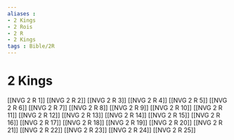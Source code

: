 ```yaml
---
aliases : 
- 2 Kings
- 2 Rois
- 2 R
- 2 Kings
tags : Bible/2R
---
```


# 2 Kings

[[NVG 2 R 1]]
[[NVG 2 R 2]]
[[NVG 2 R 3]]
[[NVG 2 R 4]]
[[NVG 2 R 5]]
[[NVG 2 R 6]]
[[NVG 2 R 7]]
[[NVG 2 R 8]]
[[NVG 2 R 9]]
[[NVG 2 R 10]]
[[NVG 2 R 11]]
[[NVG 2 R 12]]
[[NVG 2 R 13]]
[[NVG 2 R 14]]
[[NVG 2 R 15]]
[[NVG 2 R 16]]
[[NVG 2 R 17]]
[[NVG 2 R 18]]
[[NVG 2 R 19]]
[[NVG 2 R 20]]
[[NVG 2 R 21]]
[[NVG 2 R 22]]
[[NVG 2 R 23]]
[[NVG 2 R 24]]
[[NVG 2 R 25]]
